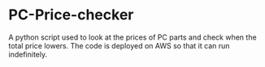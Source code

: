 # PC-Price-checker
A python script used to look at the prices of PC parts and check when the total price lowers.
The code is deployed on AWS so that it can run indefinitely. 
